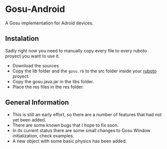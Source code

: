 Gosu-Android
============
A Gosu implementation for Adroid devices.

Instalation
-----------
Sadly right now you need to manually copy every file to every ruboto proyect you want to use it.

- Download the sources
- Copy the lib folder and the `gosu.rb` to the src folder inside your [ruboto](http://github.com/ruboto/ruboto) proyect.
- Copy the gosu.java.jar in the libs folder.
- Place the res files in the res folder.


General Information
-------------------
* This is still an early effort, so there are a number of features that had not yet been added. 
* There are some known bugs that I hope to fix soon.
* In its current status there are some small changes to Gosu Window initialization, check examples.
* A new object with some basic physics has been added.
